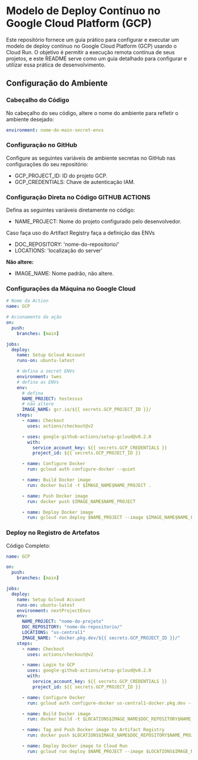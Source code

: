 # Modelo de Deploy Contínuo no Google Cloud Platform (GCP)

Este repositório fornece um guia prático para configurar e executar um modelo de deploy contínuo no Google Cloud Platform (GCP) usando o Cloud Run. O objetivo é permitir a execução remota contínua de seus projetos, e este README serve como um guia detalhado para configurar e utilizar essa prática de desenvolvimento.

## Configuração do Ambiente

### Cabeçalho do Código

No cabeçalho do seu código, altere o nome do ambiente para refletir o ambiente desejado:

```yaml
environment: nome-do-main-secret-envs
```

### Configuração no GitHub

Configure as seguintes variáveis de ambiente secretas no GitHub nas configurações do seu repositório:

- GCP_PROJECT_ID: ID do projeto GCP.
- GCP_CREDENTIALS: Chave de autenticação IAM.

### Configuração Direta no Código GITHUB ACTIONS

Defina as seguintes variáveis diretamente no código:

- NAME_PROJECT: Nome do projeto configurado pelo desenvolvedor.

Caso faça uso do Artifact Registry faça a definição das ENVs

- DOC_REPOSITORY: 'nome-do-repositorio/'
- LOCATIONS: 'localização do server'

**Não altere:**

- IMAGE_NAME: Nome padrão, não altere.

### Configurações da Máquina no Google Cloud

```yaml
# Nome da Action
name: GCP

# Acionamento da ação
on:
  push:
    branches: [main]

jobs:
  deploy:
    name: Setup Gcloud Account
    runs-on: ubuntu-latest

    # defina a secret ENVs
    environment: twes
    # defina as ENVs
    env:
      # defina
      NAME_PROJECT: testessss
      # não altere
      IMAGE_NAME: gcr.io/${{ secrets.GCP_PROJECT_ID }}/
    steps:
      - name: Checkout
        uses: actions/checkout@v2

      - uses: google-github-actions/setup-gcloud@v0.2.0
        with:
          service_account_key: ${{ secrets.GCP_CREDENTIALS }}
          project_id: ${{ secrets.GCP_PROJECT_ID }}

      - name: Configure Docker
        run: gcloud auth configure-docker --quiet

      - name: Build Docker image
        run: docker build -t $IMAGE_NAME$NAME_PROJECT .

      - name: Push Docker image
        run: docker push $IMAGE_NAME$NAME_PROJECT

      - name: Deploy Docker image
        run: gcloud run deploy $NAME_PROJECT --image $IMAGE_NAME$NAME_PROJECT --region us-central1 --memory 128Mi --min-instances 0 --max-instances 1 --platform managed --port 80 --allow-unauthenticated
```

### Deploy no Registro de Artefatos

Código Completo:

```yaml
name: GCP

on:
  push:
    branches: [main]

jobs:
  deploy:
    name: Setup Gcloud Account
    runs-on: ubuntu-latest
    environment: nextProjectEnvs
    env:
      NAME_PROJECT: "nome-do-projeto"
      DOC_REPOSITORY: "nome-do-repositorio/"
      LOCATIONS: "us-central1"
      IMAGE_NAME: "-docker.pkg.dev/${{ secrets.GCP_PROJECT_ID }}/"
    steps:
      - name: Checkout
        uses: actions/checkout@v2

      - name: Login to GCP
        uses: google-github-actions/setup-gcloud@v0.2.0
        with:
          service_account_key: ${{ secrets.GCP_CREDENTIALS }}
          project_id: ${{ secrets.GCP_PROJECT_ID }}

      - name: Configure Docker
        run: gcloud auth configure-docker us-central1-docker.pkg.dev --quiet

      - name: Build Docker image
        run: docker build -t $LOCATIONS$IMAGE_NAME$DOC_REPOSITORY$NAME_PROJECT .

      - name: Tag and Push Docker image to Artifact Registry
        run: docker push $LOCATIONS$IMAGE_NAME$DOC_REPOSITORY$NAME_PROJECT

      - name: Deploy Docker image to Cloud Run
        run: gcloud run deploy $NAME_PROJECT --image $LOCATIONS$IMAGE_NAME$DOC_REPOSITORY$NAME_PROJECT --region $LOCATIONS --memory 128Mi --min-instances 0 --max-instances 1 --platform managed --port 80 --allow-unauthenticated
```
